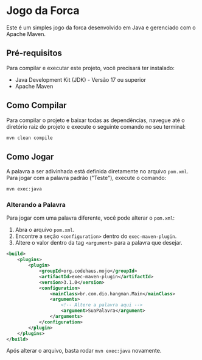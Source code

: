 # Jogo da Forca

Este é um simples jogo da forca desenvolvido em Java e gerenciado com o Apache Maven.

## Pré-requisitos

Para compilar e executar este projeto, você precisará ter instalado:

*   Java Development Kit (JDK) - Versão 17 ou superior
*   Apache Maven

## Como Compilar

Para compilar o projeto e baixar todas as dependências, navegue até o diretório raiz do projeto e execute o seguinte comando no seu terminal:

```bash
mvn clean compile
```

## Como Jogar

A palavra a ser adivinhada está definida diretamente no arquivo `pom.xml`. Para jogar com a palavra padrão ("Teste"), execute o comando:

```bash
mvn exec:java
```

### Alterando a Palavra

Para jogar com uma palavra diferente, você pode alterar o `pom.xml`:

1.  Abra o arquivo `pom.xml`.
2.  Encontre a seção `<configuration>` dentro do `exec-maven-plugin`.
3.  Altere o valor dentro da tag `<argument>` para a palavra que desejar.

```xml
<build>
    <plugins>
        <plugin>
            <groupId>org.codehaus.mojo</groupId>
            <artifactId>exec-maven-plugin</artifactId>
            <version>3.1.0</version>
            <configuration>
                <mainClass>br.com.dio.hangman.Main</mainClass>
                <arguments>
                    <!-- Altere a palavra aqui -->
                    <argument>SuaPalavra</argument>
                </arguments>
            </configuration>
        </plugin>
    </plugins>
</build>
```

Após alterar o arquivo, basta rodar `mvn exec:java` novamente. 